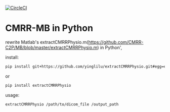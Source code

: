 [![CircleCI](https://circleci.com/gh/khanlab/dicom2tar/tree/master.svg?style=svg)](https://circleci.com/gh/khanlab/dicom2tar/tree/master)

# CMRR-MB in Python
rewrite Matlab's extractCMRRPhysio.m(https://github.com/CMRR-C2P/MB/blob/master/extractCMRRPhysio.m) in Python',

install:  
```bash
pip install git+https://github.com/yinglilu/extractCMRRPhysio.git#egg=extractCMRRPhysio
```
or   
```bash
pip install extractCMRRPhysio
```

usage: 

```bash
extractCMRRPhysio /path/to/dicom_file /output_path
```
